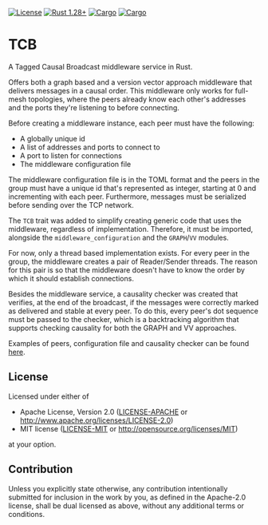 [![License](https://img.shields.io/badge/license-MIT%2FApache--2.0-blue.svg)](
https://github.com/carlospereira1607/TCB)
[![Rust 1.28+](https://img.shields.io/badge/rust-1.28+-lightgray.svg)](
https://www.rust-lang.org)
[![Cargo](https://img.shields.io/badge/crates.io-0.1.20-orange)](
https://crates.io/crates/tcb)
[![Cargo](https://img.shields.io/badge/docs-0.1.20-blue)](
https://docs.rs/tcb/0.1.20/tcb/)

# TCB
A Tagged Causal Broadcast middleware service in Rust.

Offers both a graph based and a version vector approach middleware that delivers messages in a causal order. This middleware only works for full-mesh topologies, where the peers already know each other's addresses and the ports they're listening to before connecting. 

Before creating a middleware instance, each peer must have the following:

- A globally unique id
- A list of addresses and ports to connect to
- A port to listen for connections
- The middleware configuration file 

The middleware configuration file is in the TOML format and the peers in the group must have a unique id that's represented as integer, starting at 0 and incrementing with each peer. Furthermore, messages must be serialized before sending over the TCP network.

The `TCB` trait was added to simplify creating generic code that uses the middleware, regardless of implementation. Therefore, it must be imported, alongside the `middleware_configuration` and the `GRAPH`/`VV` modules.  

For now, only a thread based implementation exists. For every peer in the group, the middleware creates a pair of Reader/Sender threads. The reason for this pair is so that the middleware doesn't have to know the order by which it should establish connections.

Besides the middleware service, a causality checker was created that verifies, at the end of the broadcast, if the messages were correctly marked as delivered and stable at every peer. To do this, every peer's dot sequence must be passed to the checker, which is a backtracking algorithm that supports checking causality for both the GRAPH and VV approaches.

Examples of peers, configuration file and causality checker can be found [here](https://github.com/carlospereira1607/TCB/tree/master/examples).


## License

Licensed under either of

 * Apache License, Version 2.0
   ([LICENSE-APACHE](LICENSE-APACHE) or http://www.apache.org/licenses/LICENSE-2.0)
 * MIT license
   ([LICENSE-MIT](LICENSE-MIT) or http://opensource.org/licenses/MIT)

at your option.

## Contribution

Unless you explicitly state otherwise, any contribution intentionally submitted
for inclusion in the work by you, as defined in the Apache-2.0 license, shall be
dual licensed as above, without any additional terms or conditions.
